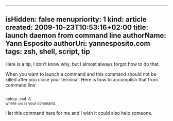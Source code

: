 -----
isHidden:       false
menupriority:   1
kind:           article
created:           2009-10-23T10:53:16+02:00
title: launch daemon from command line
authorName: Yann Esposito
authorUri: yannesposito.com
tags: zsh, shell, script, tip 
-----

Here is a tip, I don't know why, but I almost always forgot how to do that.

When you want to launch a command and this command should not be killed after you close your terminal. Here is how to accomplish that from command line: 

<div><code class="zsh">
nohup cmd &
</code>
<small>where <code>cmd</code> is your command.</small>
</div>

I let this command here for me and I wish it could also help someone.

